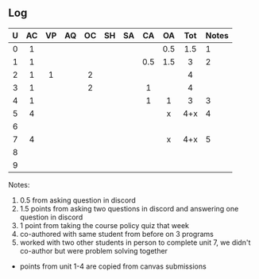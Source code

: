 ## Log ##

| U | AC | VP | AQ | OC | SH | SA | CA | OA | Tot | Notes
|:-:|:--:|:--:|:--:|:--:|:--:|:--:|:--:|:--:|:---:|:--------
| 0 |  1 |    |    |    |    |    |    | 0.5| 1.5 | 1
| 1 |  1 |    |    |    |    |    | 0.5| 1.5|  3  | 2
| 2 |  1 |  1 |    |  2 |    |    |    |    |  4  |
| 3 |  1 |    |    |  2 |    |    |  1 |    |  4  |
| 4 |  1 |    |    |    |    |    |  1 |  1 |  3  | 3
| 5 |  4 |    |    |    |    |    |    |  x | 4+x | 4
| 6 |
| 7 | 4  |    |    |    |    |    |    |  x | 4+x | 5
| 8 | 
| 9 |

Notes:
1. 0.5 from asking question in discord
2. 1.5 points from asking two questions in discord and answering one question in discord
3. 1 point from taking the course policy quiz that week
4. co-authored with same student from before on 3 programs
5. worked with two other students in person to complete unit 7, 
we didn't co-author but were problem solving together

+ points from unit 1-4 are copied from canvas submissions